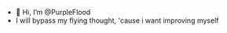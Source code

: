 - 👋 Hi, I’m @PurpleFlood
- I will bypass my flying thought, 'cause i want improving myself

<!---
PurpleFlood/PurpleFlood is a ✨ special ✨ repository because its `README.md` (this file) appears on your GitHub profile.
You can click the Preview link to take a look at your changes.
--->
